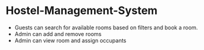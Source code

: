 # Hostel-Management-System
- Guests can search for available rooms based on filters and book a room.
- Admin can add and remove rooms
- Admin can view room and assign occupants
